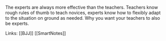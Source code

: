 
The experts are always more effective than the teachers.
Teachers know rough rules of thumb to teach novices, experts know how to flexibly adapt to the situation on ground as needed.
Why you want your teachers to also be experts.

Links:
[[BJJ]]
[[SmartNotes]]



